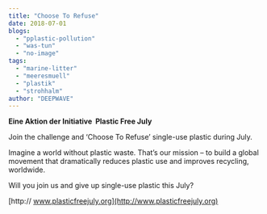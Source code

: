 ```yaml
---
title: "Choose To Refuse"
date: 2018-07-01
blogs: 
  - "pplastic-pollution"
  - "was-tun"
  - "no-image"
tags: 
  - "marine-litter"
  - "meeresmuell"
  - "plastik"
  - "strohhalm"
author: "DEEPWAVE"
---
```


**Eine Aktion der Initiative  Plastic Free July**

Join the challenge and ‘Choose To Refuse’ single-use plastic during July.

Imagine a world without plastic waste. That’s our mission – to build a global movement that dramatically reduces plastic use and improves recycling, worldwide.

​Will you join us and give up single-use plastic this July?

[http:// www.plasticfreejuly.org](http://www.plasticfreejuly.org)
